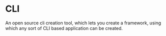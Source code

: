 # CLI
An open source cli creation tool, which lets you create a framework, using which any sort of CLI based application can be created.
